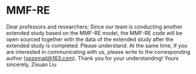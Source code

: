# MMF-RE
Dear professors and researchers:
    Since our team is conducting another extended study based on the MMF-RE model, the MMF-RE code will be open sourced together with the data of the extended study after the extended study is completed. Please understand. 
    At the same time, if you are interested in communicating with us, please write to the corresponding author (xpzemail@163.com). Thank you for your understanding!
    Yours sincerely,
    Zixuan Liu
